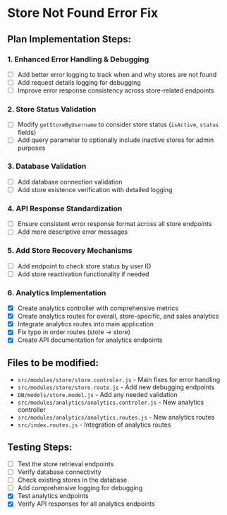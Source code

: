 # Store Not Found Error Fix

## Plan Implementation Steps:

### 1. Enhanced Error Handling & Debugging
- [ ] Add better error logging to track when and why stores are not found
- [ ] Add request details logging for debugging
- [ ] Improve error response consistency across store-related endpoints

### 2. Store Status Validation
- [ ] Modify `getStoreByUsername` to consider store status (`isActive`, `status` fields)
- [ ] Add query parameter to optionally include inactive stores for admin purposes

### 3. Database Validation
- [ ] Add database connection validation
- [ ] Add store existence verification with detailed logging

### 4. API Response Standardization
- [ ] Ensure consistent error response format across all store endpoints
- [ ] Add more descriptive error messages

### 5. Add Store Recovery Mechanisms
- [ ] Add endpoint to check store status by user ID
- [ ] Add store reactivation functionality if needed

### 6. Analytics Implementation
- [x] Create analytics controller with comprehensive metrics
- [x] Create analytics routes for overall, store-specific, and sales analytics
- [x] Integrate analytics routes into main application
- [x] Fix typo in order routes (stote -> store)
- [x] Create API documentation for analytics endpoints

## Files to be modified:
- `src/modules/store/store.controler.js` - Main fixes for error handling
- `src/modules/store/store.route.js` - Add new debugging endpoints
- `DB/models/store.model.js` - Add any needed validation
- `src/modules/analytics/analytics.controler.js` - New analytics controller
- `src/modules/analytics/analytics.routes.js` - New analytics routes
- `src/index.routes.js` - Integration of analytics routes

## Testing Steps:
- [ ] Test the store retrieval endpoints
- [ ] Verify database connectivity
- [ ] Check existing stores in the database
- [ ] Add comprehensive logging for debugging
- [x] Test analytics endpoints
- [x] Verify API responses for all analytics endpoints